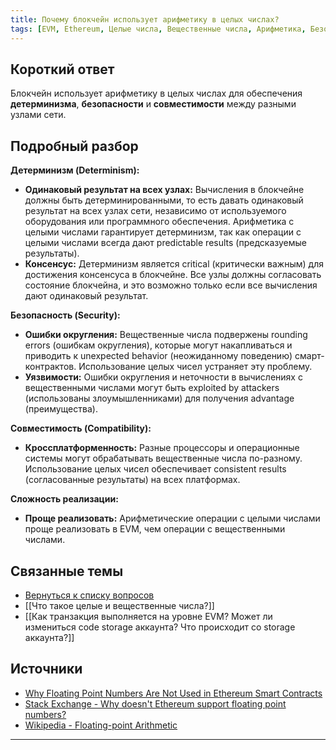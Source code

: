 ```yaml
---
title: Почему блокчейн использует арифметику в целых числах?
tags: [EVM, Ethereum, Целые числа, Вещественные числа, Арифметика, Безопасность, Детерминизм]
---
```


## Короткий ответ

Блокчейн использует арифметику в целых числах для обеспечения **детерминизма**, **безопасности** и **совместимости** между разными узлами сети.


## Подробный разбор

**Детерминизм (Determinism):**

* **Одинаковый результат на всех узлах:**  Вычисления в блокчейне должны быть детерминированными, то есть давать одинаковый результат на всех узлах сети, независимо от используемого оборудования или программного обеспечения.  Арифметика с целыми числами гарантирует детерминизм,  так как операции с целыми числами всегда дают predictable results (предсказуемые результаты).
* **Консенсус:** Детерминизм является critical (критически важным) для достижения консенсуса в блокчейне. Все узлы должны согласовать состояние блокчейна,  и это возможно только если все вычисления дают одинаковый результат.


**Безопасность (Security):**

* **Ошибки округления:** Вещественные числа подвержены  rounding errors (ошибкам округления),  которые могут накапливаться и приводить к  unexpected behavior (неожиданному поведению)  смарт-контрактов.  Использование целых чисел устраняет эту проблему.
* **Уязвимости:** Ошибки округления и неточности в вычислениях с вещественными числами могут быть exploited by attackers (использованы злоумышленниками) для получения advantage (преимущества).


**Совместимость (Compatibility):**

* **Кроссплатформенность:**  Разные процессоры и операционные системы могут обрабатывать вещественные числа по-разному.  Использование целых чисел обеспечивает consistent results (согласованные результаты)  на всех платформах.


**Сложность реализации:**

* **Проще реализовать:** Арифметические операции с целыми числами проще реализовать в EVM, чем операции с вещественными числами.


## Связанные темы

* [Вернуться к списку вопросов](4.%20Список%20вопросов.md)
* [[Что такое целые и вещественные числа?]]
* [[Как транзакция выполняется на уровне EVM? Может ли измениться code storage аккаунта? Что происходит со storage аккаунта?]]



## Источники

* [Why Floating Point Numbers Are Not Used in Ethereum Smart Contracts](https://solidity-by-example.org/0.8/solidity-fixed-point/)
* [Stack Exchange - Why doesn't Ethereum support floating point numbers?](https://ethereum.stackexchange.com/questions/107/why-doesnt-ethereum-support-floating-point-numbers)
* [Wikipedia - Floating-point Arithmetic](https://en.wikipedia.org/wiki/Floating-point_arithmetic)





---